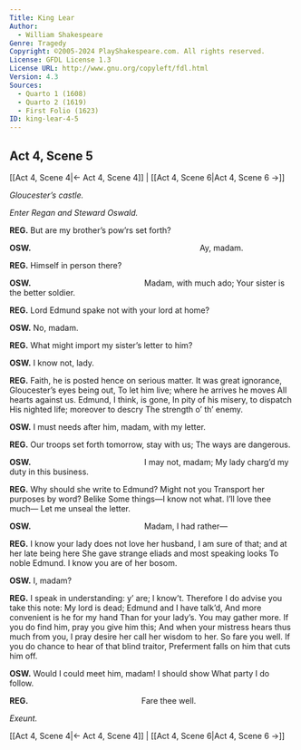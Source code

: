 ```yaml
---
Title: King Lear
Author: 
  - William Shakespeare
Genre: Tragedy
Copyright: ©2005-2024 PlayShakespeare.com. All rights reserved.
License: GFDL License 1.3
License URL: http://www.gnu.org/copyleft/fdl.html
Version: 4.3
Sources:
  - Quarto 1 (1608)
  - Quarto 2 (1619)
  - First Folio (1623)
ID: king-lear-4-5
---
```


## Act 4, Scene 5
[[Act 4, Scene 4|← Act 4, Scene 4]] | [[Act 4, Scene 6|Act 4, Scene 6 →]]

*Gloucester’s castle.*

*Enter Regan and Steward Oswald.*

**REG.**
But are my brother’s pow’rs set forth?

**OSW.**
                     Ay, madam.

**REG.**
Himself in person there?

**OSW.**
              Madam, with much ado;
Your sister is the better soldier.

**REG.**
Lord Edmund spake not with your lord at home?

**OSW.**
No, madam.

**REG.**
What might import my sister’s letter to him?

**OSW.**
I know not, lady.

**REG.**
Faith, he is posted hence on serious matter.
It was great ignorance, Gloucester’s eyes being out,
To let him live; where he arrives he moves
All hearts against us. Edmund, I think, is gone,
In pity of his misery, to dispatch
His nighted life; moreover to descry
The strength o’ th’ enemy.

**OSW.**
I must needs after him, madam, with my letter.

**REG.**
Our troops set forth tomorrow, stay with us;
The ways are dangerous.

**OSW.**
              I may not, madam;
My lady charg’d my duty in this business.

**REG.**
Why should she write to Edmund? Might not you
Transport her purposes by word? Belike
Some things—I know not what. I’ll love thee much⁠—
Let me unseal the letter.

**OSW.**
              Madam, I had rather⁠—

**REG.**
I know your lady does not love her husband,
I am sure of that; and at her late being here
She gave strange eliads and most speaking looks
To noble Edmund. I know you are of her bosom.

**OSW.**
I, madam?

**REG.**
I speak in understanding: y’ are; I know’t.
Therefore I do advise you take this note:
My lord is dead; Edmund and I have talk’d,
And more convenient is he for my hand
Than for your lady’s. You may gather more.
If you do find him, pray you give him this;
And when your mistress hears thus much from you,
I pray desire her call her wisdom to her.
So fare you well.
If you do chance to hear of that blind traitor,
Preferment falls on him that cuts him off.

**OSW.**
Would I could meet him, madam! I should show
What party I do follow.

**REG.**
              Fare thee well.

*Exeunt.*

[[Act 4, Scene 4|← Act 4, Scene 4]] | [[Act 4, Scene 6|Act 4, Scene 6 →]]